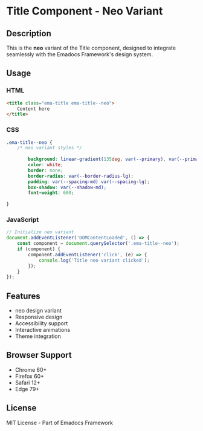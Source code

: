 # Title Component - Neo Variant

## Description
This is the **neo** variant of the Title component, designed to integrate seamlessly with the Emadocs Framework's design system.

## Usage

### HTML
```html
<title class="ema-title ema-title--neo">
    Content here
</title>
```

### CSS
```css
.ema-title--neo {
    /* neo variant styles */
    
        background: linear-gradient(135deg, var(--primary), var(--primary-dark));
        color: white;
        border: none;
        border-radius: var(--border-radius-lg);
        padding: var(--spacing-md) var(--spacing-lg);
        box-shadow: var(--shadow-md);
        font-weight: 600;
    
}
```

### JavaScript
```javascript
// Initialize neo variant
document.addEventListener('DOMContentLoaded', () => {
    const component = document.querySelector('.ema-title--neo');
    if (component) {
        component.addEventListener('click', (e) => {
            console.log('Title neo variant clicked');
        });
    }
});
```

## Features
- neo design variant
- Responsive design
- Accessibility support
- Interactive animations
- Theme integration

## Browser Support
- Chrome 60+
- Firefox 60+
- Safari 12+
- Edge 79+

## License
MIT License - Part of Emadocs Framework
